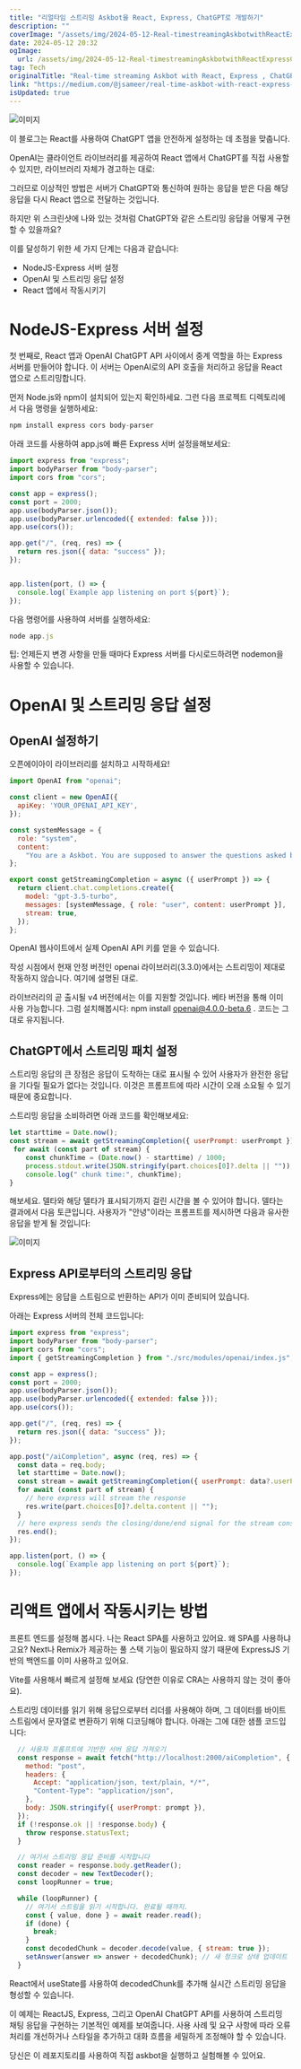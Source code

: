 ```yaml
---
title: "리얼타임 스트리밍 Askbot을 React, Express, ChatGPT로 개발하기"
description: ""
coverImage: "/assets/img/2024-05-12-Real-timestreamingAskbotwithReactExpressChatGPT_0.png"
date: 2024-05-12 20:32
ogImage: 
  url: /assets/img/2024-05-12-Real-timestreamingAskbotwithReactExpressChatGPT_0.png
tag: Tech
originalTitle: "Real-time streaming Askbot with React, Express , ChatGPT"
link: "https://medium.com/@jsameer/real-time-askbot-with-react-express-chatgpt-8bb465352a77"
isUpdated: true
---
```





![이미지](https://miro.medium.com/v2/resize:fit:1244/1*pgF3zoeDTN7tEbUP67AzaA.gif)

이 블로그는 React를 사용하여 ChatGPT 앱을 안전하게 설정하는 데 초점을 맞춥니다.

OpenAI는 클라이언트 라이브러리를 제공하여 React 앱에서 ChatGPT를 직접 사용할 수 있지만, 라이브러리 자체가 경고하는 대로:

그러므로 이상적인 방법은 서버가 ChatGPT와 통신하여 원하는 응답을 받은 다음 해당 응답을 다시 React 앱으로 전달하는 것입니다.



하지만 위 스크린샷에 나와 있는 것처럼 ChatGPT와 같은 스트리밍 응답을 어떻게 구현할 수 있을까요?

이를 달성하기 위한 세 가지 단계는 다음과 같습니다:

- NodeJS-Express 서버 설정
- OpenAI 및 스트리밍 응답 설정
- React 앱에서 작동시키기

# NodeJS-Express 서버 설정



첫 번째로, React 앱과 OpenAI ChatGPT API 사이에서 중계 역할을 하는 Express 서버를 만들어야 합니다. 이 서버는 OpenAI로의 API 호출을 처리하고 응답을 React 앱으로 스트리밍합니다.

먼저 Node.js와 npm이 설치되어 있는지 확인하세요. 그런 다음 프로젝트 디렉토리에서 다음 명령을 실행하세요:

```js
npm install express cors body-parser
```

아래 코드를 사용하여 app.js에 빠른 Express 서버 설정을해보세요:



```js
import express from "express";
import bodyParser from "body-parser";
import cors from "cors";

const app = express();
const port = 2000;
app.use(bodyParser.json());
app.use(bodyParser.urlencoded({ extended: false }));
app.use(cors());

app.get("/", (req, res) => {
  return res.json({ data: "success" });
});


app.listen(port, () => {
  console.log(`Example app listening on port ${port}`);
});
```

다음 명령어를 사용하여 서버를 실행하세요:

```js
node app.js
```

팁: 언제든지 변경 사항을 만들 때마다 Express 서버를 다시로드하려면 nodemon을 사용할 수 있습니다.



# OpenAI 및 스트리밍 응답 설정

## OpenAI 설정하기

오픈에이아이 라이브러리를 설치하고 시작하세요!

```js
import OpenAI from "openai";

const client = new OpenAI({
  apiKey: 'YOUR_OPENAI_API_KEY',
});

const systemMessage = {
  role: "system",
  content:
    "You are a Askbot. You are supposed to answer the questions asked by the users. Validate the prompts to be a question and it should not in approprite. Give funky responses",
};

export const getStreamingCompletion = async ({ userPrompt }) => {
  return client.chat.completions.create({
    model: "gpt-3.5-turbo",
    messages: [systemMessage, { role: "user", content: userPrompt }],
    stream: true,
  });
};
```



OpenAI 웹사이트에서 실제 OpenAI API 키를 얻을 수 있습니다.

작성 시점에서 현재 안정 버전인 openai 라이브러리(3.3.0)에서는 스트리밍이 제대로 작동하지 않습니다. 여기에 설명된 대로.

라이브러리의 곧 출시될 v4 버전에서는 이를 지원할 것입니다. 베타 버전을 통해 이미 사용 가능합니다. 그럼 설치해봅시다:
npm install openai@4.0.0-beta.6 . 코드는 그대로 유지됩니다.

## ChatGPT에서 스트리밍 패치 설정



스트리밍 응답의 큰 장점은 응답이 도착하는 대로 표시될 수 있어 사용자가 완전한 응답을 기다릴 필요가 없다는 것입니다. 이것은 프롬프트에 따라 시간이 오래 소요될 수 있기 때문에 중요합니다.

스트리밍 응답을 소비하려면 아래 코드를 확인해보세요:

```js
let starttime = Date.now();
const stream = await getStreamingCompletion({ userPrompt: userPrompt });
 for await (const part of stream) {
    const chunkTime = (Date.now() - starttime) / 1000;
    process.stdout.write(JSON.stringify(part.choices[0]?.delta || ""));
    console.log(" chunk time:", chunkTime);
}
```

해보세요. 델타와 해당 델타가 표시되기까지 걸린 시간을 볼 수 있어야 합니다. 델타는 결과에서 다음 토큰입니다. 사용자가 "안녕"이라는 프롬프트를 제시하면 다음과 유사한 응답을 받게 될 것입니다:




![이미지](/assets/img/2024-05-12-Real-timestreamingAskbotwithReactExpressChatGPT_0.png)

## Express API로부터의 스트리밍 응답

Express에는 응답을 스트림으로 반환하는 API가 이미 준비되어 있습니다.

아래는 Express 서버의 전체 코드입니다:



```js
import express from "express";
import bodyParser from "body-parser";
import cors from "cors";
import { getStreamingCompletion } from "./src/modules/openai/index.js";

const app = express();
const port = 2000;
app.use(bodyParser.json());
app.use(bodyParser.urlencoded({ extended: false }));
app.use(cors());

app.get("/", (req, res) => {
  return res.json({ data: "success" });
});

app.post("/aiCompletion", async (req, res) => {
  const data = req.body;
  let starttime = Date.now();
  const stream = await getStreamingCompletion({ userPrompt: data?.userPrompt });
  for await (const part of stream) {
    // here express will stream the response
    res.write(part.choices[0]?.delta.content || "");
  }
  // here express sends the closing/done/end signal for the stream consumer
  res.end();
});

app.listen(port, () => {
  console.log(`Example app listening on port ${port}`);
});
```
# 리액트 앱에서 작동시키는 방법

프론트 엔드를 설정해 봅시다. 나는 React SPA를 사용하고 있어요. 왜 SPA를 사용하냐고요? Next나 Remix가 제공하는 풀 스택 기능이 필요하지 않기 때문에 ExpressJS 기반의 백엔드를 이미 사용하고 있어요.

Vite를 사용해서 빠르게 설정해 보세요 (당연한 이유로 CRA는 사용하지 않는 것이 좋아요).



스트리밍 데이터를 읽기 위해 응답으로부터 리더를 사용해야 하며, 그 데이터를 바이트 스트림에서 문자열로 변환하기 위해 디코딩해야 합니다. 아래는 그에 대한 샘플 코드입니다:

```js
  // 사용자 프롬프트에 기반한 서버 응답 가져오기
  const response = await fetch("http://localhost:2000/aiCompletion", {
    method: "post",
    headers: {
      Accept: "application/json, text/plain, */*",
      "Content-Type": "application/json",
    },
    body: JSON.stringify({ userPrompt: prompt }),
  });
  if (!response.ok || !response.body) {
    throw response.statusText;
  }

  // 여기서 스트리밍 응답 준비를 시작합니다
  const reader = response.body.getReader();
  const decoder = new TextDecoder();
  const loopRunner = true;

  while (loopRunner) {
    // 여기서 스트림을 읽기 시작합니다. 완료될 때까지.
    const { value, done } = await reader.read();
    if (done) {
      break;
    }
    const decodedChunk = decoder.decode(value, { stream: true });
    setAnswer(answer => answer + decodedChunk); // 새 청크로 상태 업데이트
  }
```

React에서 useState를 사용하여 decodedChunk를 추가해 실시간 스트리밍 응답을 형성할 수 있습니다.

이 예제는 ReactJS, Express, 그리고 OpenAI ChatGPT API를 사용하여 스트리밍 채팅 응답을 구현하는 기본적인 예제를 보여줍니다. 사용 사례 및 요구 사항에 따라 오류 처리를 개선하거나 스타일을 추가하고 대화 흐름을 세밀하게 조정해야 할 수 있습니다.



당신은 이 레포지토리를 사용하여 직접 askbot을 실행하고 실험해볼 수 있어요.